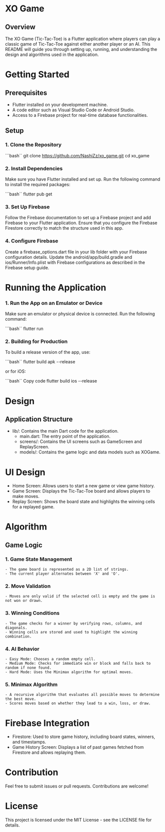# XO Game

## Overview
The XO Game (Tic-Tac-Toe) is a Flutter application where players can play a classic game of Tic-Tac-Toe against either another player or an AI. This README will guide you through setting up, running, and understanding the design and algorithms used in the application.

# Getting Started

## Prerequisites
- Flutter installed on your development machine.
- A code editor such as Visual Studio Code or Android Studio.
- Access to a Firebase project for real-time database functionalities.

## Setup

### 1. Clone the Repository

```bash``
git clone https://github.com/NashiZz/xo_game.git
cd xo_game

### 2. Install Dependencies
Make sure you have Flutter installed and set up. Run the following command to install the required packages:

```bash``
flutter pub get

### 3. Set Up Firebase
Follow the Firebase documentation to set up a Firebase project and add Firebase to your Flutter application. Ensure that you configure the Firebase Firestore correctly to match the structure used in this app.

### 4. Configure Firebase
Create a firebase_options.dart file in your lib folder with your Firebase configuration details.
Update the android/app/build.gradle and ios/Runner/Info.plist with Firebase configurations as described in the Firebase setup guide.

# Running the Application
### 1. Run the App on an Emulator or Device
Make sure an emulator or physical device is connected. Run the following command:

```bash``
flutter run

### 2. Building for Production
To build a release version of the app, use:

```bash``
flutter build apk --release

or for iOS:

```bash``
Copy code
flutter build ios --release

# Design
## Application Structure
- lib/: Contains the main Dart code for the application.
  - main.dart: The entry point of the application.
  - screens/: Contains the UI screens such as GameScreen and ReplayScreen.
  - models/: Contains the game logic and data models such as XOGame.

# UI Design
- Home Screen: Allows users to start a new game or view game history.
- Game Screen: Displays the Tic-Tac-Toe board and allows players to make moves.
- Replay Screen: Shows the board state and highlights the winning cells for a replayed game.

# Algorithm
## Game Logic
### 1. Game State Management
    - The game board is represented as a 2D list of strings.
    - The current player alternates between 'X' and 'O'.

### 2. Move Validation
    - Moves are only valid if the selected cell is empty and the game is not won or drawn.

### 3. Winning Conditions
    - The game checks for a winner by verifying rows, columns, and diagonals.
    - Winning cells are stored and used to highlight the winning combination.

### 4. AI Behavior
    - Easy Mode: Chooses a random empty cell.
    - Medium Mode: Checks for immediate win or block and falls back to random if none found.
    - Hard Mode: Uses the Minimax algorithm for optimal moves.

### 5. Minimax Algorithm
    - A recursive algorithm that evaluates all possible moves to determine the best move.
    - Scores moves based on whether they lead to a win, loss, or draw.

# Firebase Integration
- Firestore: Used to store game history, including board states, winners, and timestamps.
- Game History Screen: Displays a list of past games fetched from Firestore and allows replaying them.

# Contribution
Feel free to submit issues or pull requests. Contributions are welcome!

# License
This project is licensed under the MIT License - see the LICENSE file for details.
